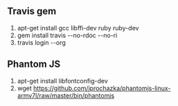 ## Travis gem
1. apt-get install gcc libffi-dev ruby ruby-dev
1. gem install travis --no-rdoc --no-ri
1. travis login --org

## Phantom JS
1. apt-get install libfontconfig-dev
1. wget https://github.com/jprochazka/phantomjs-linux-armv7l/raw/master/bin/phantomjs
